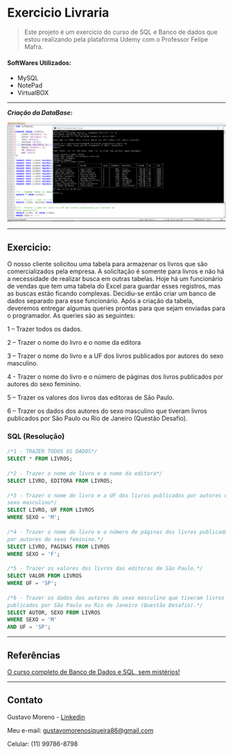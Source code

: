 # Exercicio Livraria 
> Este projeto é um exercicio do curso de SQL e Banco de dados que estou realizando pela plataforma Udemy com o Professor Felipe Mafra.

#### SoftWares Utilizados: 
- MySQL
- NotePad
- VirtualBOX
---
_**Criação da DataBase:**_

![img](print.PNG)

---

## Exercicio:

O nosso cliente solicitou uma tabela para armazenar os livros que são comercializados pela empresa. A solicitação é somente para livros e não há a necessidade de realizar busca em outras tabelas. Hoje há um funcionário de vendas que tem uma tabela do Excel para guardar esses registros, mas as buscas estão ficando complexas. Decidiu-se então criar um banco de dados separado para esse funcionário.
Após a criação da tabela, deveremos entregar algumas queries prontas para que sejam enviadas para o programador. As queries são as seguintes:

1 – Trazer todos os dados.

2 – Trazer o nome do livro e o nome da editora

3 – Trazer o nome do livro e a UF dos livros publicados por autores do sexo masculino.

4 - Trazer o nome do livro e o número de páginas dos livros publicados por autores do sexo feminino.

5 – Trazer os valores dos livros das editoras de São Paulo.

6 – Trazer os dados dos autores do sexo masculino que tiveram livros publicados por São Paulo ou Rio de Janeiro (Questão Desafio).

### SQL (Resolução)
```SQL
/*1 - TRAZER TODOS OS DADOS*/
SELECT * FROM LIVROS; 

/*2 - Trazer o nome do livro e o nome da editora*/
SELECT LIVRO, EDITORA FROM LIVROS;

/*3 - Trazer o nome do livro e a UF dos livros publicados por autores do 
sexo masculino*/
SELECT LIVRO, UF FROM LIVROS 
WHERE SEXO = 'M';

/*4 - Trazer o nome do livro e o número de páginas dos livros publicados 
por autores do sexo feminino.*/
SELECT LIVRO, PAGINAS FROM LIVROS
WHERE SEXO = 'F';

/*5 - Trazer os valores dos livros das editoras de São Paulo.*/
SELECT VALOR FROM LIVROS
WHERE UF = 'SP';

/*6 - Trazer os dados dos autores do sexo masculino que tiveram livros 
publicados por São Paulo ou Rio de Janeiro (Questão Desafio).*/
SELECT AUTOR, SEXO FROM LIVROS 
WHERE SEXO = 'M' 
AND UF = 'SP';
```
---

## Referências
[O curso completo de Banco de Dados e SQL, sem mistérios!][curso]

[curso]:https://www.udemy.com/course/bancos-de-dados-relacionais-basico-avancado/

---

## Contato 

Gustavo Moreno - [Linkedin](https://www.linkedin.com/in/gustavo-moreno-5803a0229)

Meu e-mail: gustavomorenosiqueira86@gmail.com

Celular: (11) 99786-8798
